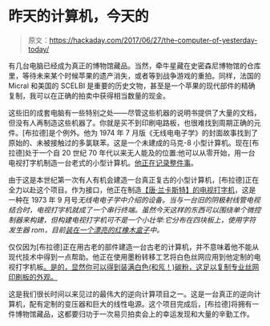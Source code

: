# 昨天的计算机，今天的

> 原文：<https://hackaday.com/2017/06/27/the-computer-of-yesterday-today/>

有几台电脑已经成为真正的博物馆藏品。当然，牵牛星藏在史密森尼博物馆的仓库里，等待未来某个时候苹果的遗产消失，或者等到战争游戏的重拍。同样，法国的 Micral 和美国的 SCELBI 是重要的历史文物，甚至是一个苹果的现代部件的精确复制，我可以在正确的拍卖中获得相当数量的现金。

这些旧的成套电脑有一些特别之处——尽管这些机器的说明书提供了大量的文档，但没有人再制造这些机器了。你就是买不到印刷电路板，也很难找到周期正确的元件。[布拉德]是个例外。他为 1974 年 7 月版《无线电电子学》的封面故事找到了原始的、未被接触过的多氯联苯。这是一个未建成的马克-8 小型计算机。现在[布拉德]处于一个自 20 世纪 70 年代以来无人能及的位置:他可以从零开始，用一台电视打字机制造一台老式的小型计算机。[他正在记录整件事](http://bradhodge.ca/blog/?p=826)。

由于这是本世纪第一次有人有机会建造一台真正复古的小型计算机，[布拉德]正在全力以赴这个项目。作为接口，他正在制造[【唐·兰卡斯特】的电视打字机](http://www.swtpc.com/mholley/RadioElectronics/TV_Typewriter.htm)，这是一种在 1973 年 9 月号*无线电电子学中介绍的设备。当与一台旧的阴极射线管电视结合时，电视打字机就成了一个串行终端。虽然今天这样的东西可以围绕单个微控制器来构建，但构建电视打字机可不是一个小壮举:它分布在四块板上，使用字符发生器 rom，目前[装在一个漂亮的红橡木盒子](http://bradhodge.ca/blog/?p=1033)中。*

仅仅因为[布拉德]正在用古老的部件建造一台古老的计算机，并不意味着他不能从现代技术中得到一点帮助。他正在使用墨粉转移工艺将白色丝网应用到他定制的电视打字机板[。是的，显然你可以得到装满白色(和氖！)碳粉，这足以复制专业丝网印刷板的外观。](http://bradhodge.ca/blog/?p=1026)

这是我们很长时间以来见过的最伟大的逆向计算项目之一。这是一台真正的逆向计算机，配有定制的变压器和巨大的线性电源。这个项目完成后，[布拉德]将拥有一件博物馆藏品，这都要归功于一次易贝拍卖会上的幸运发现和大量的辛勤工作。